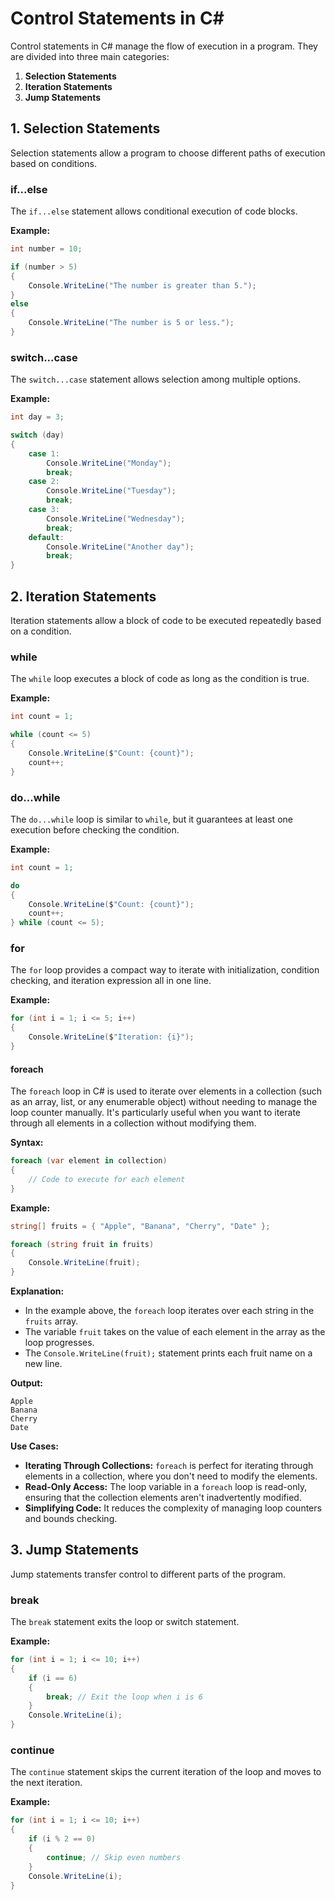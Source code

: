 # Control Statements in C#

Control statements in C# manage the flow of execution in a program. They are divided into three main categories:

1. **Selection Statements**
2. **Iteration Statements**
3. **Jump Statements**

## 1. Selection Statements

Selection statements allow a program to choose different paths of execution based on conditions.

### **if...else**

The `if...else` statement allows conditional execution of code blocks.

**Example:**

```csharp
int number = 10;

if (number > 5)
{
    Console.WriteLine("The number is greater than 5.");
}
else
{
    Console.WriteLine("The number is 5 or less.");
}
```

### **switch...case**

The `switch...case` statement allows selection among multiple options.

**Example:**

```csharp
int day = 3;

switch (day)
{
    case 1:
        Console.WriteLine("Monday");
        break;
    case 2:
        Console.WriteLine("Tuesday");
        break;
    case 3:
        Console.WriteLine("Wednesday");
        break;
    default:
        Console.WriteLine("Another day");
        break;
}
```

## 2. Iteration Statements

Iteration statements allow a block of code to be executed repeatedly based on a condition.

### **while**

The `while` loop executes a block of code as long as the condition is true.

**Example:**

```csharp
int count = 1;

while (count <= 5)
{
    Console.WriteLine($"Count: {count}");
    count++;
}
```

### **do...while**

The `do...while` loop is similar to `while`, but it guarantees at least one execution before checking the condition.

**Example:**

```csharp
int count = 1;

do
{
    Console.WriteLine($"Count: {count}");
    count++;
} while (count <= 5);
```

### **for**

The `for` loop provides a compact way to iterate with initialization, condition checking, and iteration expression all in one line.

**Example:**

```csharp
for (int i = 1; i <= 5; i++)
{
    Console.WriteLine($"Iteration: {i}");
}
```

#### **foreach**

The `foreach` loop in C# is used to iterate over elements in a collection (such as an array, list, or any enumerable object) without needing to manage the loop counter manually. It's particularly useful when you want to iterate through all elements in a collection without modifying them.

**Syntax:**

```csharp
foreach (var element in collection)
{
    // Code to execute for each element
}
```

**Example:**

```csharp
string[] fruits = { "Apple", "Banana", "Cherry", "Date" };

foreach (string fruit in fruits)
{
    Console.WriteLine(fruit);
}
```

**Explanation:**

- In the example above, the `foreach` loop iterates over each string in the `fruits` array.
- The variable `fruit` takes on the value of each element in the array as the loop progresses.
- The `Console.WriteLine(fruit);` statement prints each fruit name on a new line.

**Output:**

```plaintext
Apple
Banana
Cherry
Date
```

**Use Cases:**

- **Iterating Through Collections:** `foreach` is perfect for iterating through elements in a collection, where you don't need to modify the elements.
- **Read-Only Access:** The loop variable in a `foreach` loop is read-only, ensuring that the collection elements aren't inadvertently modified.
- **Simplifying Code:** It reduces the complexity of managing loop counters and bounds checking.

## 3. Jump Statements

Jump statements transfer control to different parts of the program.

### **break**

The `break` statement exits the loop or switch statement.

**Example:**

```csharp
for (int i = 1; i <= 10; i++)
{
    if (i == 6)
    {
        break; // Exit the loop when i is 6
    }
    Console.WriteLine(i);
}
```

### **continue**

The `continue` statement skips the current iteration of the loop and moves to the next iteration.

**Example:**

```csharp
for (int i = 1; i <= 10; i++)
{
    if (i % 2 == 0)
    {
        continue; // Skip even numbers
    }
    Console.WriteLine(i);
}
```

